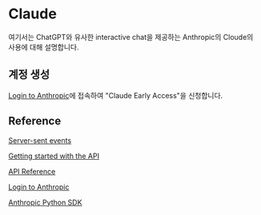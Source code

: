 # Claude

여기서는 ChatGPT와 유사한 interactive chat을 제공하는 Anthropic의 Cloude의 사용에 대해 설명합니다.

## 계정 생성

[Login to Anthropic](https://console.anthropic.com/login)에 접속하여 "Claude Early Access"을 신청합니다. 


## Reference

[Server-sent events](https://developer.mozilla.org/en-US/docs/Web/API/Server-sent_events)

[Getting started with the API](https://console.anthropic.com/docs/api)

[API Reference](https://console.anthropic.com/docs/api/reference)

[Login to Anthropic](https://console.anthropic.com/login)

[Anthropic Python SDK](https://github.com/anthropics/anthropic-sdk-python)

